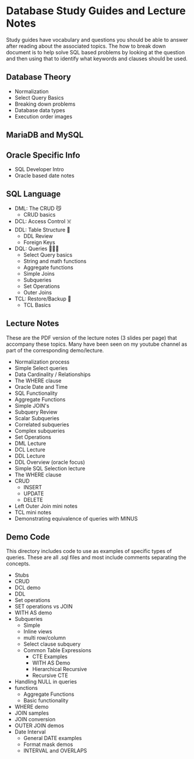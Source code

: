 # Database Study Guides and Lecture Notes

Study guides have vocabulary and questions you should be able to answer after reading about the associated topics. The how to break down document is to help solve SQL based problems by looking at the question and then using that to identify what keywords and clauses should be used.

## Database Theory
 - Normalization
 - Select Query Basics
 - Breaking down problems
 - Database data types
 - Execution order images
## MariaDB and MySQL

## Oracle Specific Info
 - SQL Developer Intro
 - Oracle based date notes

## SQL Language
 - DML: The CRUD 😼
   * CRUD basics
 - DCL: Access Control ☠️
 - DDL: Table Structure 🤯
   * DDL Review 
   * Foreign Keys
 - DQL: Queries 🧙‍♀️😻
   * Select Query basics
   * String and math functions
   * Aggregate functions
   * Simple Joins
   * Subqueries
   * Set Operations
   * Outer Joins
 - TCL: Restore/Backup 💾
   * TCL Basics 
 
## Lecture Notes
These are the PDF version of the lecture notes (3 slides per page) that accompany these topics. Many have been seen on my youtube channel as part of the corresponding demo/lecture.
 - Normalization process
 - Simple Select queries
 - Data Cardinality / Relationships
 - The WHERE clause
 - Oracle Date and Time
 - SQL Functionality
 - Aggregate Functions
 - Simple JOIN's
 - Subquery Review
 - Scalar Subqueries
 - Correlated subqueries
 - Complex subqueries
 - Set Operations
 - DML Lecture
 - DCL Lecture
 - DDL Lecture
 - DDL Overview (oracle focus)
 - Simple SQL Selection lecture
 - The WHERE clause
 - CRUD
   * INSERT
   * UPDATE
   * DELETE
 - Left Outer Join mini notes
 - TCL mini notes
 - Demonstrating equivalence of queries with MINUS

## Demo Code
This directory includes code to use as examples of specific types of queries. These are all .sql files and most include comments separating the concepts.
 - Stubs
 - CRUD
 - DCL demo
 - DDL
 - Set operations
 - SET operations vs JOIN
 - WITH AS demo
 - Subqueries
   * Simple
   * Inline views
   * multi row/column
   * Select clause subquery
   * Common Table Expressions
     - CTE Examples
     - WITH AS Demo
     - Hierarchical Recursive
     - Recursive CTE
 - Handling NULL in queries
 - functions
   * Aggregate Functions
   * Basic functionality
 - WHERE demo
 - JOIN samples
 - JOIN conversion
 - OUTER JOIN demos
 - Date Interval
   * General DATE examples
   * Format mask demos
   * INTERVAL and OVERLAPS
